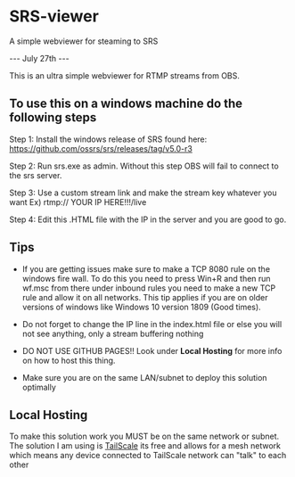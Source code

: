 # SRS-viewer
A simple webviewer for steaming to SRS 

--- July 27th --- 

This is an ultra simple webviewer for RTMP streams from OBS.

## To use this on a windows machine do the following steps

Step 1: Install the windows release of SRS found here: https://github.com/ossrs/srs/releases/tag/v5.0-r3 

Step 2: Run srs.exe as admin. Without this step OBS will fail to connect to the srs server.

Step 3: Use a custom stream link and make the stream key whatever you want 
  Ex) rtmp:// YOUR IP HERE!!!/live

Step 4: Edit this .HTML file with the IP in the server and you are good to go.

## Tips

- If you are getting issues make sure to make a TCP 8080 rule on the windows fire wall. To do this you need to press Win+R and then run wf.msc from there under inbound rules you need to make a new TCP rule and allow it on all networks. This tip applies if you are on older versions of windows like Windows 10 version 1809 (Good times).

- Do not forget to change the IP line in the index.html file or else you will not see anything, only a stream buffering nothing

- DO NOT USE GITHUB PAGES!! Look under **Local Hosting** for more info on how to host this thing.

- Make sure you are on the same LAN/subnet to deploy this solution optimally



## Local Hosting

To make this solution work you MUST be on the same network or subnet. The solution I am using is [TailScale](https://tailscale.com/) its free and allows for a mesh network which means any device connected to TailScale network can "talk" to each other

